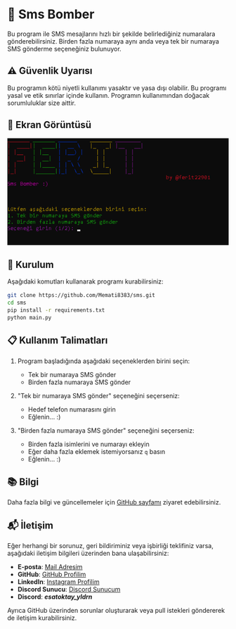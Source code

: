 # 📱 Sms Bomber

Bu program ile SMS mesajlarını hızlı bir şekilde belirlediğiniz numaralara gönderebilirsiniz. Birden fazla numaraya aynı anda veya tek bir numaraya SMS gönderme seçeneğiniz bulunuyor.

## ⚠️ Güvenlik Uyarısı

Bu programın kötü niyetli kullanımı yasaktır ve yasa dışı olabilir. Bu programı yasal ve etik sınırlar içinde kullanın. Programın kullanımından doğacak sorumluluklar size aittir.

## 📸 Ekran Görüntüsü

![Ekran Görüntüsü](img/image.png)

## 🔧 Kurulum

Aşağıdaki komutları kullanarak programı kurabilirsiniz:

```bash
git clone https://github.com/Memati8383/sms.git
cd sms
pip install -r requirements.txt
python main.py
```

## 📋 Kullanım Talimatları

1. Program başladığında aşağıdaki seçeneklerden birini seçin:
   - Tek bir numaraya SMS gönder
   - Birden fazla numaraya SMS gönder

2. "Tek bir numaraya SMS gönder" seçeneğini seçerseniz:
   - Hedef telefon numarasını girin
   - Eğlenin... :)

3. "Birden fazla numaraya SMS gönder" seçeneğini seçerseniz:
   - Birden fazla isimlerini ve numarayı ekleyin
   - Eğer daha fazla eklemek istemiyorsanız `q` basın
   - Eğlenin... :)

## 📚 Bilgi

Daha fazla bilgi ve güncellemeler için [GitHub sayfamı](https://github.com/Memati8383) ziyaret edebilirsiniz.

## 📬 İletişim

Eğer herhangi bir sorunuz, geri bildiriminiz veya işbirliği teklifiniz varsa, aşağıdaki iletişim bilgileri üzerinden bana ulaşabilirsiniz:

- **E-posta**: [Mail Adresim](mailto:akdemirferit608@gmail.com)
- **GitHub**: [GitHub Profilim](https://github.com/Memati8383)
- **LinkedIn**: [Instagram Profilim](https://www.instagram.com/ferit22901)
- **Discord Sunucu**: [Discord Sunucum](https://discord.gg/HAD7YTgu)
- **Discord**: ***esatoktay_yldrn***

Ayrıca GitHub üzerinden sorunlar oluşturarak veya pull istekleri göndererek de iletişim kurabilirsiniz.

<!-- <br><br> -->
